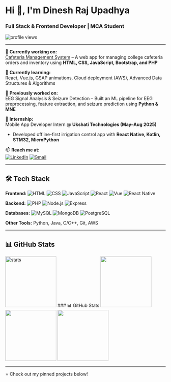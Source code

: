 # Hi 👋, I'm Dinesh Raj Upadhya  
### Full Stack & Frontend Developer | MCA Student  

<p align="left"> 
  <img src="https://komarev.com/ghpvc/?username=dineshrajupadhya&label=Profile%20Views&color=0e75b6&style=flat" alt="profile views" /> 
</p>

---

🔭 **Currently working on:**  
[Cafeteria Management System](#) – A web app for managing college cafeteria orders and inventory using **HTML, CSS, JavaScript, Bootstrap, and PHP**  

🌱 **Currently learning:**  
React, Vue.js, GSAP animations, Cloud deployment (AWS), Advanced Data Structures & Algorithms  

🧠 **Previously worked on:**  
EEG Signal Analysis & Seizure Detection – Built an ML pipeline for EEG preprocessing, feature extraction, and seizure prediction using **Python & MNE**  

💼 **Internship:**  
Mobile App Developer Intern @ **Ukshati Technologies (May–Aug 2025)**  
- Developed offline-first irrigation control app with **React Native, Kotlin, STM32, MicroPython**  

📫 **Reach me at:**  
[![LinkedIn](https://img.shields.io/badge/LinkedIn-blue?style=flat&logo=linkedin)](https://www.linkedin.com/in/dinesh-raj-upadhya-920075206/) 
[![Gmail](https://img.shields.io/badge/Gmail-red?style=flat&logo=gmail&logoColor=white)](mailto:dineshrajupadhya86@gmail.com)

---

## 🛠️ Tech Stack  
**Frontend:** ![HTML](https://img.shields.io/badge/HTML-orange?logo=html5&logoColor=white) ![CSS](https://img.shields.io/badge/CSS-blue?logo=css3&logoColor=white) ![JavaScript](https://img.shields.io/badge/JavaScript-yellow?logo=javascript&logoColor=black) ![React](https://img.shields.io/badge/React-blue?logo=react) ![Vue](https://img.shields.io/badge/Vue.js-42b883?logo=vue.js&logoColor=white)  ![React Native](https://img.shields.io/badge/React%20Native-20232A?logo=react&logoColor=61DAFB)


**Backend:** ![PHP](https://img.shields.io/badge/PHP-777bb4?logo=php&logoColor=white) ![Node.js](https://img.shields.io/badge/Node.js-43853D?logo=node.js&logoColor=white) ![Express](https://img.shields.io/badge/Express-black?logo=express&logoColor=white)  

**Databases:** ![MySQL](https://img.shields.io/badge/MySQL-005C84?logo=mysql&logoColor=white) ![MongoDB](https://img.shields.io/badge/MongoDB-4ea94b?logo=mongodb&logoColor=white) ![PostgreSQL](https://img.shields.io/badge/PostgreSQL-316192?logo=postgresql&logoColor=white)  

**Other Tools:** Python, Java, C/C++, Git, AWS  

---

## 📊 GitHub Stats  
<p align="left">
  <img src="https://github-readme-stats.vercel.app/api?username=dineshrajupadhya&show_icons=true&theme=tokyonight" alt="stats" height="160"/>
### 📊 GitHub Stats

<img src="https://github-readme-stats.vercel.app/api?username=dineshrajupadhya&show_icons=true&theme=tokyonight" height="160"/>
<img src="https://github-readme-streak-stats.herokuapp.com/?user=dineshrajupadhya&theme=tokyonight" height="160"/>
<img src="https://github-readme-stats.vercel.app/api/top-langs/?username=dineshrajupadhya&layout=compact&theme=tokyonight" height="160"/>



</p>

---
⭐ Check out my pinned projects below!
